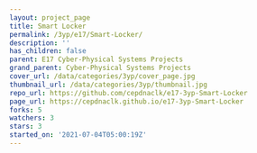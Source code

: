```yaml
---
layout: project_page
title: Smart Locker
permalink: /3yp/e17/Smart-Locker/
description: ''
has_children: false
parent: E17 Cyber-Physical Systems Projects
grand_parent: Cyber-Physical Systems Projects
cover_url: /data/categories/3yp/cover_page.jpg
thumbnail_url: /data/categories/3yp/thumbnail.jpg
repo_url: https://github.com/cepdnaclk/e17-3yp-Smart-Locker
page_url: https://cepdnaclk.github.io/e17-3yp-Smart-Locker
forks: 5
watchers: 3
stars: 3
started_on: '2021-07-04T05:00:19Z'
---
```


